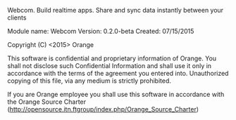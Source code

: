 Webcom. Build realtime apps. Share and sync data instantly between your clients

Module name: Webcom
Version:     0.2.0-beta
Created:     07/15/2015

Copyright (C) <2015> Orange

This software is confidential and proprietary information of Orange.
You shall not disclose such Confidential Information and shall use it only in
accordance with the terms of the agreement you entered into.
Unauthorized copying of this file, via any medium is strictly prohibited.

If you are Orange employee you shall use this software in accordance with
the Orange Source Charter (http://opensource.itn.ftgroup/index.php/Orange_Source_Charter)